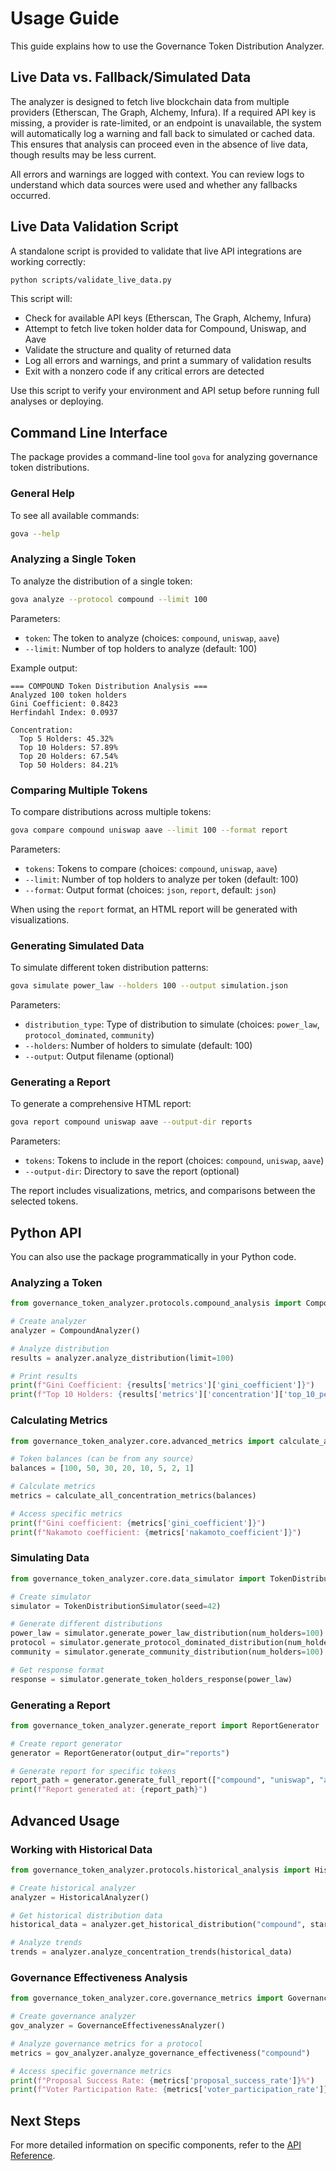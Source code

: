 # Usage Guide

This guide explains how to use the Governance Token Distribution Analyzer.

## Live Data vs. Fallback/Simulated Data

The analyzer is designed to fetch live blockchain data from multiple providers (Etherscan, The Graph, Alchemy, Infura). If a required API key is missing, a provider is rate-limited, or an endpoint is unavailable, the system will automatically log a warning and fall back to simulated or cached data. This ensures that analysis can proceed even in the absence of live data, though results may be less current.

All errors and warnings are logged with context. You can review logs to understand which data sources were used and whether any fallbacks occurred.

## Live Data Validation Script

A standalone script is provided to validate that live API integrations are working correctly:

```bash
python scripts/validate_live_data.py
```

This script will:
- Check for available API keys (Etherscan, The Graph, Alchemy, Infura)
- Attempt to fetch live token holder data for Compound, Uniswap, and Aave
- Validate the structure and quality of returned data
- Log all errors and warnings, and print a summary of validation results
- Exit with a nonzero code if any critical errors are detected

Use this script to verify your environment and API setup before running full analyses or deploying.

## Command Line Interface

The package provides a command-line tool `gova` for analyzing governance token distributions.

### General Help

To see all available commands:

```bash
gova --help
```

### Analyzing a Single Token

To analyze the distribution of a single token:

```bash
gova analyze --protocol compound --limit 100
```

Parameters:
- `token`: The token to analyze (choices: `compound`, `uniswap`, `aave`)
- `--limit`: Number of top holders to analyze (default: 100)

Example output:
```
=== COMPOUND Token Distribution Analysis ===
Analyzed 100 token holders
Gini Coefficient: 0.8423
Herfindahl Index: 0.0937

Concentration:
  Top 5 Holders: 45.32%
  Top 10 Holders: 57.89%
  Top 20 Holders: 67.54%
  Top 50 Holders: 84.21%
```

### Comparing Multiple Tokens

To compare distributions across multiple tokens:

```bash
gova compare compound uniswap aave --limit 100 --format report
```

Parameters:
- `tokens`: Tokens to compare (choices: `compound`, `uniswap`, `aave`)
- `--limit`: Number of top holders to analyze per token (default: 100)
- `--format`: Output format (choices: `json`, `report`, default: `json`)

When using the `report` format, an HTML report will be generated with visualizations.

### Generating Simulated Data

To simulate different token distribution patterns:

```bash
gova simulate power_law --holders 100 --output simulation.json
```

Parameters:
- `distribution_type`: Type of distribution to simulate (choices: `power_law`, `protocol_dominated`, `community`)
- `--holders`: Number of holders to simulate (default: 100)
- `--output`: Output filename (optional)

### Generating a Report

To generate a comprehensive HTML report:

```bash
gova report compound uniswap aave --output-dir reports
```

Parameters:
- `tokens`: Tokens to include in the report (choices: `compound`, `uniswap`, `aave`)
- `--output-dir`: Directory to save the report (optional)

The report includes visualizations, metrics, and comparisons between the selected tokens.

## Python API

You can also use the package programmatically in your Python code.

### Analyzing a Token

```python
from governance_token_analyzer.protocols.compound_analysis import CompoundAnalyzer

# Create analyzer
analyzer = CompoundAnalyzer()

# Analyze distribution
results = analyzer.analyze_distribution(limit=100)

# Print results
print(f"Gini Coefficient: {results['metrics']['gini_coefficient']}")
print(f"Top 10 Holders: {results['metrics']['concentration']['top_10_percentage']}%")
```

### Calculating Metrics

```python
from governance_token_analyzer.core.advanced_metrics import calculate_all_concentration_metrics

# Token balances (can be from any source)
balances = [100, 50, 30, 20, 10, 5, 2, 1]

# Calculate metrics
metrics = calculate_all_concentration_metrics(balances)

# Access specific metrics
print(f"Gini coefficient: {metrics['gini_coefficient']}")
print(f"Nakamoto coefficient: {metrics['nakamoto_coefficient']}")
```

### Simulating Data

```python
from governance_token_analyzer.core.data_simulator import TokenDistributionSimulator

# Create simulator
simulator = TokenDistributionSimulator(seed=42)

# Generate different distributions
power_law = simulator.generate_power_law_distribution(num_holders=100)
protocol = simulator.generate_protocol_dominated_distribution(num_holders=100)
community = simulator.generate_community_distribution(num_holders=100)

# Get response format
response = simulator.generate_token_holders_response(power_law)
```

### Generating a Report

```python
from governance_token_analyzer.generate_report import ReportGenerator

# Create report generator
generator = ReportGenerator(output_dir="reports")

# Generate report for specific tokens
report_path = generator.generate_full_report(["compound", "uniswap", "aave"])
print(f"Report generated at: {report_path}")
```

## Advanced Usage

### Working with Historical Data

```python
from governance_token_analyzer.protocols.historical_analysis import HistoricalAnalyzer

# Create historical analyzer
analyzer = HistoricalAnalyzer()

# Get historical distribution data
historical_data = analyzer.get_historical_distribution("compound", start_date="2020-06-01", end_date="2023-01-01")

# Analyze trends
trends = analyzer.analyze_concentration_trends(historical_data)
```

### Governance Effectiveness Analysis

```python
from governance_token_analyzer.core.governance_metrics import GovernanceEffectivenessAnalyzer

# Create governance analyzer
gov_analyzer = GovernanceEffectivenessAnalyzer()

# Analyze governance metrics for a protocol
metrics = gov_analyzer.analyze_governance_effectiveness("compound")

# Access specific governance metrics
print(f"Proposal Success Rate: {metrics['proposal_success_rate']}%")
print(f"Voter Participation Rate: {metrics['voter_participation_rate']}%")
```

## Next Steps

For more detailed information on specific components, refer to the [API Reference](api_reference.md). 